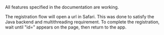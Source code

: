 All features specified in the documentation are working.

The registration flow will open a url in Safari. This was done to satisfy the Java backend and multithreading requirement. To complete the registration, wait until "id=<alphanumeric string>" appears on the page, then return to the app.
